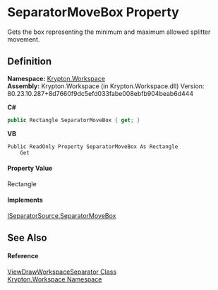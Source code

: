 # SeparatorMoveBox Property


Gets the box representing the minimum and maximum allowed splitter movement.



## Definition
**Namespace:** <a href="0dbf488f-9676-a1e5-a949-1b4bcea03d52.md">Krypton.Workspace</a>  
**Assembly:** Krypton.Workspace (in Krypton.Workspace.dll) Version: 80.23.10.287+8d7660f9dc5efd033fabe008ebfb904beab6d444

**C#**
``` C#
public Rectangle SeparatorMoveBox { get; }
```
**VB**
``` VB
Public ReadOnly Property SeparatorMoveBox As Rectangle
	Get
```



#### Property Value
Rectangle

#### Implements
<a href="2bf2860e-6a38-672e-6547-71af1d7e23e6.md">ISeparatorSource.SeparatorMoveBox</a>  


## See Also


#### Reference
<a href="701b6acf-2d03-204d-ee15-b30a2fc27af8.md">ViewDrawWorkspaceSeparator Class</a>  
<a href="0dbf488f-9676-a1e5-a949-1b4bcea03d52.md">Krypton.Workspace Namespace</a>  
